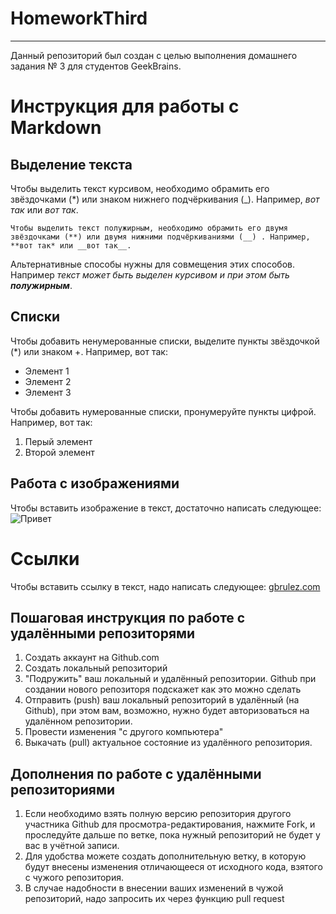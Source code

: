 # HomeworkThird

---

Данный репозиторий был создан с целью выполнения домашнего задания № 3 для студентов GeekBrains.


# Инструкция для работы с Markdown

## Выделение текста

  Чтобы выделить текст курсивом, необходимо обрамить его звёздочками (*) или знаком нижнего подчёркивания (_).  Например, *вот так* или _вот так_.

    Чтобы выделить текст полужирным, необходимо обрамить его двумя звёздочками (**) или двумя нижними подчёркиваниями (__) . Например, **вот так* или __вот так__.

Альтернативные способы нужны для совмещения этих способов. Например _текст может быть выделен курсивом и при этом быть **полужирным**_.

## Списки
 
 Чтобы добавить ненумерованные списки, выделите пункты звёздочкой (*) или знаком +. Например, вот так:
 * Элемент 1
 * Элемент 2
 * Элемент 3

 Чтобы добавить нумерованные списки, пронумеруйте пункты цифрой. Например, вот так:
 1. Перый элемент
 2. Второй элемент
 
## Работа с изображениями

Чтобы вставить изображение в текст, достаточно написать следующее:
![Привет](Screenshot_12.png)

# Ссылки

Чтобы вставить ссылку в текст, надо написать следующее:
[gbrulez.com](http://gbrulez.com/)

## Пошаговая инструкция по работе с  удалёнными репозиторями

1. Создать аккаунт на Github.com
2. Создать локальный репозиторий
3. "Подружить" ваш локальный и удалённый репозитории. Github при создании нового репозиторя подскажет как это можно сделать
4. Отправить (push) ваш локальный репозиторий в удалённый (на Github), при этом вам, возможно, нужно будет авторизоваться на удалённом репозитории.
5. Провести изменения "с другого компьютера"
6. Выкачать (pull) актуальное состояние из удалённого репозитория.

## Дополнения по работе с удалёнными репозиториями
1. Если необходимо взять полную версию репозитория другого участника Github для просмотра-редактирования, нажмите Fork, и проследуйте дальше по ветке, пока нужный репозиторий не будет у вас в учётной записи.
2. Для удобства можете создать дополнительную ветку, в которую будут внесены изменения отличающееся от исходного кода, взятого с чужого репозитория.
3. В случае надобности в внесении ваших изменений в чужой репозиторий, надо запросить их через функцию pull request
